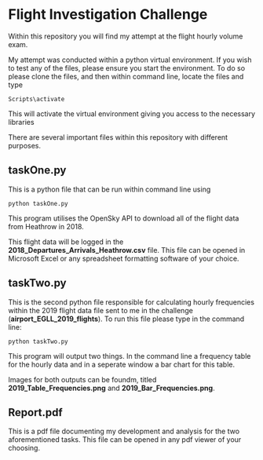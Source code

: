 # Flight Investigation Challenge

Within this repository you will find my attempt at the flight hourly volume exam.

My attempt was conducted within a python virtual environment. If you wish to test any of the files, please ensure you start the environment. To do so please clone the files, and then within command line, locate the files and type 

```Scripts\activate```

This will activate the virtual environment giving you access to the necessary libraries

There are several important files within this repository with different purposes. 

## taskOne.py
This is a python file that can be run within command line using 

``` python taskOne.py ```

This program utilises the OpenSky API to download all of the flight data from Heathrow in 2018.

This flight data will be logged in the **2018_Departures_Arrivals_Heathrow.csv** file. This file can be opened in Microsoft Excel or any spreadsheet formatting software of your choice. 

## taskTwo.py
This is the second python file responsible for calculating hourly frequencies within the 2019 flight data file sent to me in the challenge (**airport_EGLL_2019_flights**). To run this file please type in the command line:

```python taskTwo.py```

This program will output two things. In the command line a frequency table for the hourly data and in a seperate window a bar chart for this table. 

Images for both outputs can be foundm, titled **2019_Table_Frequencies.png** and **2019_Bar_Frequencies.png**.

## Report.pdf
This is a pdf file documenting my development and analysis for the two aforementioned tasks. This file can be opened in any pdf viewer of your choosing.

